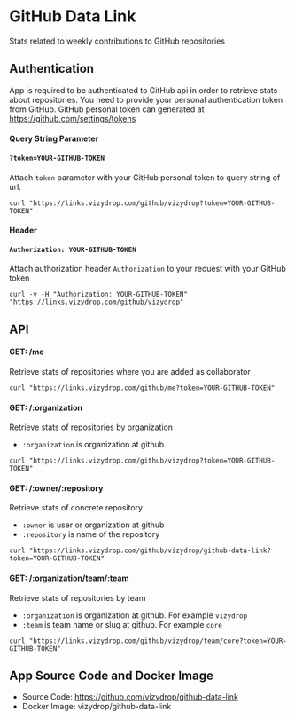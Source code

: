 # GitHub Data Link
Stats related to weekly contributions to GitHub repositories
 
## Authentication
App is required to be authenticated to GitHub api in order to retrieve stats about repositories. You need to provide your personal authentication token from GitHub. GitHub personal token can generated at https://github.com/settings/tokens

#### Query String Parameter
#### ``?token=YOUR-GITHUB-TOKEN``
Attach ``token`` parameter with your GitHub personal token to query string of url.

``
curl "https://links.vizydrop.com/github/vizydrop?token=YOUR-GITHUB-TOKEN" 
``

#### Header

#### ``Authorization: YOUR-GITHUB-TOKEN``  
Attach authorization header ``Authorization`` to your request with your GitHub token
  
``
 curl -v -H "Authorization: YOUR-GITHUB-TOKEN" "https://links.vizydrop.com/github/vizydrop"  
``
## API


#### GET: /me 
Retrieve stats of repositories where you are added as collaborator 

``
curl "https://links.vizydrop.com/github/me?token=YOUR-GITHUB-TOKEN" 
``

#### GET: /:organization
Retrieve stats of repositories by organization 
- ``:organization`` is organization at github.

``
curl "https://links.vizydrop.com/github/vizydrop?token=YOUR-GITHUB-TOKEN" 
``
 
#### GET: /:owner/:repository
Retrieve stats of concrete repository 
- ``:owner`` is user or organization at github
- ``:repository`` is name of the repository

``
curl "https://links.vizydrop.com/github/vizydrop/github-data-link?token=YOUR-GITHUB-TOKEN" 
``
 
#### GET: /:organization/team/:team
Retrieve stats of repositories by team 
- ``:organization`` is organization at github. For example ``vizydrop`` 
- ``:team`` is team name or slug at github. For example ``core`` 

``
curl "https://links.vizydrop.com/github/vizydrop/team/core?token=YOUR-GITHUB-TOKEN" 
``

## App Source Code and Docker Image

- Source Code: https://github.com/vizydrop/github-data-link
- Docker Image: vizydrop/github-data-link